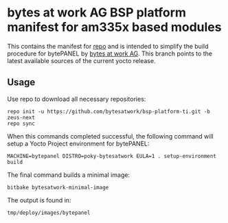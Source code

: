 # bytes at work AG BSP platform manifest for am335x based modules

This contains the manifest for [repo](https://source.android.com/setup/develop/repo) and is intended to 
simplify the build procedure for bytePANEL by [bytes at work AG](https://www.bytesatwork.ch).
This branch points to the latest available sources of the current yocto release.

## Usage

Use repo to download all necessary repositories:

	repo init -u https://github.com/bytesatwork/bsp-platform-ti.git -b zeus-next
	repo sync

When this commands completed successful, the following command will setup a
Yocto Project environment for bytePANEL:

	MACHINE=bytepanel DISTRO=poky-bytesatwork EULA=1 . setup-environment build

The final command builds a minimal image:

	bitbake bytesatwork-minimal-image

The output is found in:

	tmp/deploy/images/bytepanel
